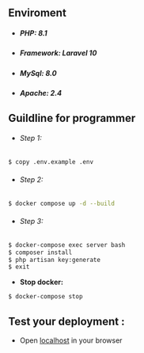 ## Enviroment
- <h5>PHP: 8.1</h5>
- <h5>Framework: Laravel 10</h5>
- <h5>MySql: 8.0</h5>
- <h5>Apache: 2.4</h5>

## Guildline for programmer
* <h6> Step 1: </h6> 
```bash
$ copy .env.example .env
```

* <h6> Step 2: </h6> 
```bash
$ docker compose up -d --build
```

* <h6> Step 3: </h6> 
```bash
$ docker-compose exec server bash
$ composer install
$ php artisan key:generate
$ exit
```

* <b>Stop docker:</b><br>
```bash
$ docker-compose stop
```
## Test your deployment :
* Open [localhost](http://localhost) in your browser
